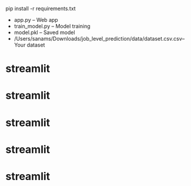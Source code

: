 pip install -r requirements.txt

- app.py – Web app
- train_model.py – Model training
- model.pkl – Saved model
- /Users/sanams/Downloads/job_level_prediction/data/dataset.csv.csv– Your dataset
# streamlit
# streamlit
# streamlit
# streamlit
# streamlit
